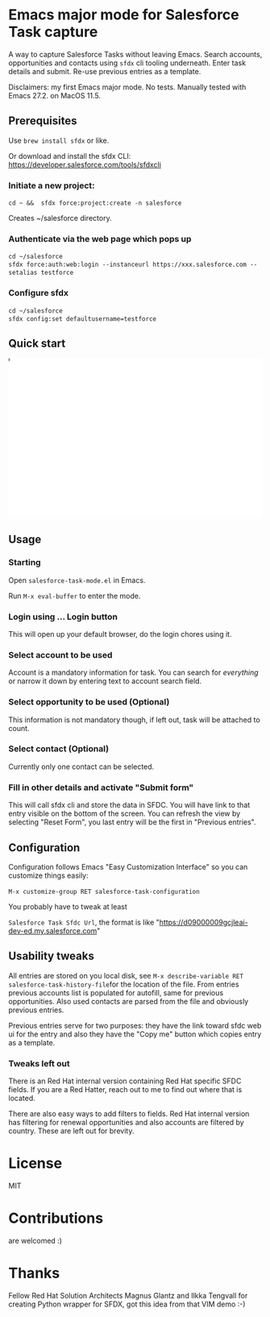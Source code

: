 # Emacs major mode for Salesforce Task capture

A way to capture Salesforce Tasks without leaving Emacs. Search accounts, opportunities and contacts using ```sfdx``` cli tooling underneath. Enter task details and submit. Re-use previous entries as a template.

Disclaimers: my first Emacs major mode. No tests. Manually tested with Emacs 27.2. on MacOS 11.5.

## Prerequisites
Use ```brew install sfdx``` or like.

Or download and install the sfdx CLI: https://developer.salesforce.com/tools/sfdxcli

### Initiate a new project:

```
cd ~ &&  sfdx force:project:create -n salesforce
```

Creates ~/salesforce directory.

### Authenticate via the web page which pops up

```
cd ~/salesforce
sfdx force:auth:web:login --instanceurl https://xxx.salesforce.com --setalias testforce
```


### Configure sfdx

```
cd ~/salesforce
sfdx config:set defaultusername=testforce
```

## Quick start

![Screencast](images/basic-overview.svg "Screencast")

## Usage

### Starting
Open ```salesforce-task-mode.el``` in Emacs.

Run ```M-x eval-buffer``` to enter the mode.

### Login using ... Login button

This will open up your default browser, do the login chores using it.

### Select account to be used

Account is a mandatory information for task. You can search for _everything_ or narrow it down by entering text to account search field.

### Select opportunity to be used (Optional)

This information is not mandatory though, if left out, task will be attached to count.

### Select contact (Optional)

Currently only one contact can be selected.

### Fill in other details and activate "Submit form"

This will call sfdx cli and store the data in SFDC. You will have link to that entry visible on the bottom of the screen. You can refresh the view by selecting "Reset Form", you last entry will be the first in "Previous entries".

## Configuration

Configuration follows Emacs "Easy Customization Interface" so you can customize things easily:

```M-x customize-group RET salesforce-task-configuration```

You probably have to tweak at least

```Salesforce Task Sfdc Url```, the format is like "https://d09000009gcjleai-dev-ed.my.salesforce.com"

## Usability tweaks

All entries are stored on you local disk, see ```M-x describe-variable RET salesforce-task-history-file```for the location of the file. From entries previous accounts list is populated for autofill, same for previous opportunities. Also used contacts are parsed from the file and obviously previous entries.

Previous entries serve for two purposes: they have the link toward sfdc web ui for the entry and also they have the "Copy me" button which copies entry as a template.

### Tweaks left out

There is an Red Hat internal version containing Red Hat specific SFDC fields. If you are a Red Hatter, reach out to me to find out where that is located.

There are also easy ways to add filters to fields. Red Hat internal version has filtering for renewal opportunities and also accounts are filtered by country. These are left out for brevity.

# License

MIT

# Contributions

are welcomed :)

# Thanks

Fellow Red Hat Solution Architects Magnus Glantz and Ilkka Tengvall for creating Python wrapper for SFDX, got this idea from that VIM demo :-)
